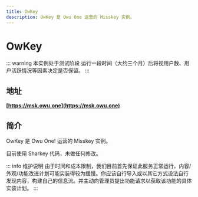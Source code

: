 ```yaml
---
title: OwKey
description: OwKey 是 Owu One 运营的 Misskey 实例。
---
```


# OwKey <Badge text="Beta" type="warning"/>

::: warning 本实例处于测试阶段
运行一段时间（大约三个月）后将视用户数、用户活跃情况等因素决定是否保留。
:::

## 地址

**[https://msk.owu.one](https://msk.owu.one)**

## 简介

OwKey 是 Owu One! 运营的 Misskey 实例。

目前使用 Sharkey 代码，未做任何修改。

::: info 维护说明
由于时间和成本限制，我们目前首先保证此服务正常运行，内容/外观/功能改进计划可能实装得较为缓慢。你应该自行导入或以其它方式设法自行发现内容，构建自己的信息流。并主动向管理员提出功能请求以获取该功能的具体实装计划。
:::
